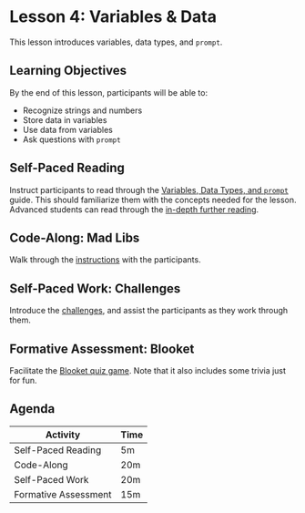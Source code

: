 # Lesson 4: Variables & Data
This lesson introduces variables, data types, and `prompt`.

## Learning Objectives
By the end of this lesson, participants will be able to:

- Recognize strings and numbers
- Store data in variables
- Use data from variables
- Ask questions with `prompt`

## Self-Paced Reading
Instruct participants to read through the [Variables, Data Types, and `prompt`](VariablesDataPromptGuide.md) guide. This should familiarize them with the concepts needed for the lesson. Advanced students can read through the [in-depth further reading](FurtherReading.md).

## Code-Along: Mad Libs
Walk through the [instructions](MadLibsCodeAlong.md) with the participants.

## Self-Paced Work: Challenges
Introduce the [challenges](VariablesChallenges.md), and assist the participants as they work through them.

## Formative Assessment: Blooket
Facilitate the [Blooket quiz game](https://dashboard.blooket.com/set/645d479c95a16ca350aba053). Note that it also includes some trivia just for fun.

## Agenda

| Activity | Time |
|-|-|
| Self-Paced Reading | 5m |
| Code-Along | 20m |
| Self-Paced Work | 20m |
| Formative Assessment | 15m |
